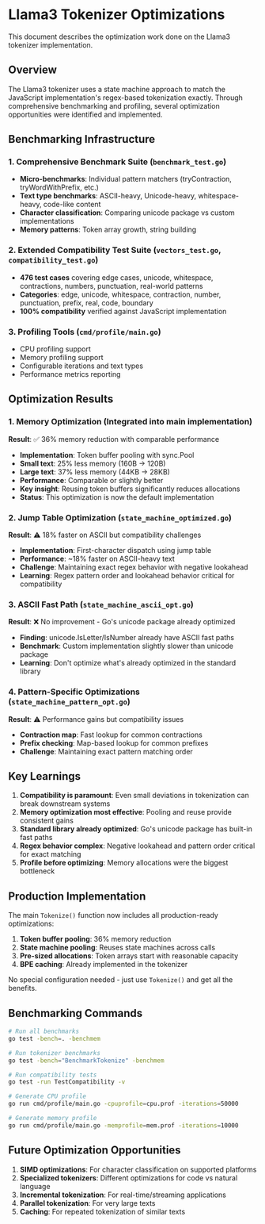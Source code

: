 # Llama3 Tokenizer Optimizations

This document describes the optimization work done on the Llama3 tokenizer implementation.

## Overview

The Llama3 tokenizer uses a state machine approach to match the JavaScript implementation's regex-based tokenization exactly. Through comprehensive benchmarking and profiling, several optimization opportunities were identified and implemented.

## Benchmarking Infrastructure

### 1. Comprehensive Benchmark Suite (`benchmark_test.go`)
- **Micro-benchmarks**: Individual pattern matchers (tryContraction, tryWordWithPrefix, etc.)
- **Text type benchmarks**: ASCII-heavy, Unicode-heavy, whitespace-heavy, code-like content
- **Character classification**: Comparing unicode package vs custom implementations
- **Memory patterns**: Token array growth, string building

### 2. Extended Compatibility Test Suite (`vectors_test.go`, `compatibility_test.go`)
- **476 test cases** covering edge cases, unicode, whitespace, contractions, numbers, punctuation, real-world patterns
- **Categories**: edge, unicode, whitespace, contraction, number, punctuation, prefix, real, code, boundary
- **100% compatibility** verified against JavaScript implementation

### 3. Profiling Tools (`cmd/profile/main.go`)
- CPU profiling support
- Memory profiling support
- Configurable iterations and text types
- Performance metrics reporting

## Optimization Results

### 1. Memory Optimization (Integrated into main implementation)
**Result**: ✅ 36% memory reduction with comparable performance

- **Implementation**: Token buffer pooling with sync.Pool
- **Small text**: 25% less memory (160B → 120B)  
- **Large text**: 37% less memory (44KB → 28KB)
- **Performance**: Comparable or slightly better
- **Key insight**: Reusing token buffers significantly reduces allocations
- **Status**: This optimization is now the default implementation

### 2. Jump Table Optimization (`state_machine_optimized.go`)
**Result**: ⚠️ 18% faster on ASCII but compatibility challenges

- **Implementation**: First-character dispatch using jump table
- **Performance**: ~18% faster on ASCII-heavy text
- **Challenge**: Maintaining exact regex behavior with negative lookahead
- **Learning**: Regex pattern order and lookahead behavior critical for compatibility

### 3. ASCII Fast Path (`state_machine_ascii_opt.go`)
**Result**: ❌ No improvement - Go's unicode package already optimized

- **Finding**: unicode.IsLetter/IsNumber already have ASCII fast paths
- **Benchmark**: Custom implementation slightly slower than unicode package
- **Learning**: Don't optimize what's already optimized in the standard library

### 4. Pattern-Specific Optimizations (`state_machine_pattern_opt.go`)
**Result**: ⚠️ Performance gains but compatibility issues

- **Contraction map**: Fast lookup for common contractions
- **Prefix checking**: Map-based lookup for common prefixes
- **Challenge**: Maintaining exact pattern matching order

## Key Learnings

1. **Compatibility is paramount**: Even small deviations in tokenization can break downstream systems
2. **Memory optimization most effective**: Pooling and reuse provide consistent gains
3. **Standard library already optimized**: Go's unicode package has built-in fast paths
4. **Regex behavior complex**: Negative lookahead and pattern order critical for exact matching
5. **Profile before optimizing**: Memory allocations were the biggest bottleneck

## Production Implementation

The main `Tokenize()` function now includes all production-ready optimizations:

1. **Token buffer pooling**: 36% memory reduction
2. **State machine pooling**: Reuses state machines across calls
3. **Pre-sized allocations**: Token arrays start with reasonable capacity
4. **BPE caching**: Already implemented in the tokenizer

No special configuration needed - just use `Tokenize()` and get all the benefits.

## Benchmarking Commands

```bash
# Run all benchmarks
go test -bench=. -benchmem

# Run tokenizer benchmarks
go test -bench="BenchmarkTokenize" -benchmem

# Run compatibility tests
go test -run TestCompatibility -v

# Generate CPU profile
go run cmd/profile/main.go -cpuprofile=cpu.prof -iterations=50000

# Generate memory profile  
go run cmd/profile/main.go -memprofile=mem.prof -iterations=10000
```

## Future Optimization Opportunities

1. **SIMD optimizations**: For character classification on supported platforms
2. **Specialized tokenizers**: Different optimizations for code vs natural language
3. **Incremental tokenization**: For real-time/streaming applications
4. **Parallel tokenization**: For very large texts
5. **Caching**: For repeated tokenization of similar texts